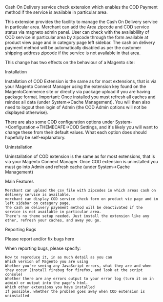 Cash On Delivery service check extension which enables the COD Payment method if the service is available in particular area.

This extension provides the facility to manage the Cash On Delivery service in particular area. Merchant can add the Area zipcode and COD service status via magneto admin panel. User can check with the availablility of COD service in particular area by zipcode through the form available at product view page and in category page left sidebar. The cash on delivery payment method will be automatically disabled as per the customer shipping address zipcode if the service is not available in that area.

This change has two effects on the behaviour of a Magento site:

Installation

Installation of COD Extension is the same as for most extensions, that is via your Magento Connect Manager using the extension key found on the MagentoCommerce site or directly via package upload if you are having package format. Important: Once installed you must refresh all caches and reindex all data (under System->Cache Management). You will then also need to logout then login of Admin (the COD Admin options will not be displayed otherwise).

There are also some COD configuration options under System->Configuration->THEMECAFE->COD Settings, and it's likely you will want to change these from their default values. What each option does should hopefully be self-explanatory.

Uninstallation

Uninstallation of COD extension is the same as for most extensions, that is via your Magento Connect Manager. Once COD extension is uninstalled you must go into Admin and refresh cache (under System->Cache Management)


Main Features

    Merchant can upload the csv file with zipcodes in which areas cash on delivery service is available. 
    merchant can display COD service check form on product vie page and in left sidebar on category page.
    The cash on delivery payement method will be deactivated if the service is not available in particular area.
    There's no theme setup needed. Just install the extension like any other, refresh your caches, and away you go.


Reporting Bugs

Please report and/or fix bugs here

When reporting bugs, please specify:

    How to reproduce it, in as much detail as you can
    Which version of Magento you are using
    Whether you're seeing any JavaScript errors, what they are and when they occur (install firebug for firefox, and look at the script console)
    Whether there are any errors output to your error log (turn it on in admin) or output into the page's html.
    Which other extensions you have installed
    If possible, whether the problem goes away when COD extension is uninstalled
